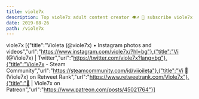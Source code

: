 ```yaml
---
title: viole7x
description: Top viole7x adult content creator 👁♐️ 👑 subscribe viole7x to my porn site below IG viole7x
date: 2019-08-26
path: /viole7x
---
```


viole7x
[{"title":"Violeta (@viole7x) • Instagram photos and videos","url":"https://www.instagram.com/viole7x/?hl=bg"},{"title":"Vi (@Viole7x) | Twitter","url":"https://twitter.com/viole7x?lang=bg"},{"title":"Viole7x - Steam Community","url":"https://steamcommunity.com/id/viioileta"},{"title":"Vi 🥸 (Viole7x) on Retweet Rank","url":"https://www.retweetrank.com/Viole7x"},{"title":"🤪 | Viole7x on Patreon","url":"https://www.patreon.com/posts/45021764"}]


